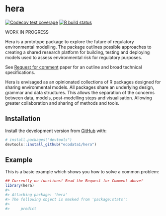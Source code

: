 
<!-- README.md is generated from README.Rmd. Please edit that file -->

# hera

<!-- badges: start -->

[![Codecov test
coverage](https://codecov.io/gh/ecodata1/hera/branch/master/graph/badge.svg)](https://codecov.io/gh/ecodata1/hera?branch=master)
[![R build
status](https://github.com/ecodata1/hera/workflows/R-CMD-check/badge.svg)](https://github.com/ecodata1/hera/actions)
<!-- badges: end -->

WORK IN PROGRESS

Hera is a prototype package to explore the future of regulatory
environmental modelling. The package outlines possible approaches to
creating a shared research platform for building, testing and deploying
models used to assess environmental risk for regulatory purposes.

See [Request for comment]() paper for an outline and broad technical
specifications.

Hera is envisaged as an opinionated collections of R packages designed
for sharing environmental models. All packages share an underlying
design, grammar and data structures. This allows the separation of the
concerns between data, models, post-modelling steps and visualisation.
Allowing greater collaboration and sharing of methods and tools.

## Installation

Install the development version from [GitHub](https://github.com/) with:

``` r
# install.packages("devtools")
devtools::install_github("ecodata1/hera")
```

## Example

This is a basic example which shows you how to solve a common problem:

``` r
## Currently no functions! Read the Request for Comment above! 
library(hera) 
#> 
#> Attaching package: 'hera'
#> The following object is masked from 'package:stats':
#> 
#>     predict
```
